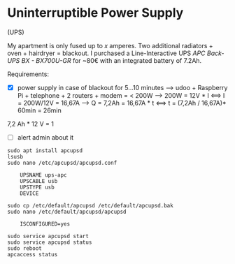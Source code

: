 # Uninterruptible Power Supply 
(UPS)

My apartment is only fused up to *x* amperes. Two additional radiators + oven + hairdryer = blackout. I purchased a Line-Interactive UPS *APC Back-UPS BX - BX700U-GR* for ~80€ with an integrated battery of 7.2Ah.

Requirements:
- [x] power supply in case of blackout for 5...10 minutes
--> udoo + Raspberry Pi + telephone + 2 routers + modem = < 200W
--> 200W = 12V * I <==> I = 200W/12V = 16,67A
--> Q = 7,2Ah = 16,67A * t <==> t = (7,2Ah / 16,67A)* 60min = 26min

7,2 Ah * 12 V = 1
- [ ] alert admin about it



```
sudo apt install apcupsd
lsusb
sudo nano /etc/apcupsd/apcupsd.conf

	UPSNAME ups-apc
	UPSCABLE usb
	UPSTYPE usb
	DEVICE

sudo cp /etc/default/apcupsd /etc/default/apcupsd.bak
sudo nano /etc/default/apcupsd/apcupsd
	
	ISCONFIGURED=yes
	
sudo service apcupsd start
sudo service apcupsd status
sudo reboot
apcaccess status
```